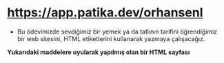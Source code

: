 # https://app.patika.dev/orhansenl
- Bu ödevimizde sevdiğimiz bir yemek ya da tatlının tarifini öğrendiğimiz bir web sitesini, HTML etiketlerini kullanarak yazmaya çalışacağız.

**Yukarıdaki maddelere uyularak yapılmış olan bir HTML sayfası**
